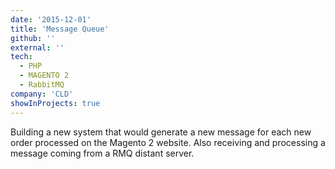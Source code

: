 ```yaml
---
date: '2015-12-01'
title: 'Message Queue'
github: ''
external: ''
tech:
  - PHP
  - MAGENTO 2
  - RabbitMQ
company: 'CLD'
showInProjects: true
---
```


Building a new system that would generate a new message for each new order processed on the Magento 2 website.
Also receiving and processing a message coming from a RMQ distant server.
